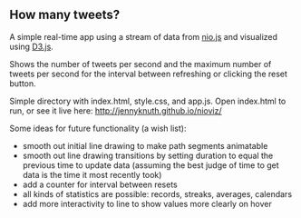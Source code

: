 ## How many tweets?

A simple real-time app using a stream of data from [nio.js](https://github.com/nioinnovation/nio.js) and visualized using [D3.js](http://d3js.org/).

Shows the number of tweets per second and the maximum number of tweets per second 
for the interval between refreshing or clicking the reset button. 

Simple directory with index.html, style.css, and app.js. Open index.html to run, or see it live here: http://jennyknuth.github.io/nioviz/

Some ideas for future functionality (a wish list): 
  - smooth out initial line drawing to make path segments animatable
  - smooth out line drawing transitions by setting duration to equal the previous time to update data (assuming the best judge of time to get data is the time it most recently took)
  - add a counter for interval between resets
  - all kinds of statistics are possible: records, streaks, averages, calendars
  - add more interactivity to line to show values more clearly on hover

